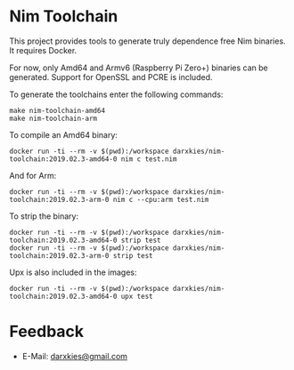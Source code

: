 # Nim Toolchain

This project provides tools to generate truly dependence free Nim binaries. It requires Docker.

For now, only Amd64 and Armv6 (Raspberry Pi Zero+) binaries can be generated. Support for OpenSSL and PCRE is included.

To generate the toolchains enter the following commands:

```
make nim-toolchain-amd64
make nim-toolchain-arm
```

To compile an Amd64 binary:

```
docker run -ti --rm -v $(pwd):/workspace darxkies/nim-toolchain:2019.02.3-amd64-0 nim c test.nim
```

And for Arm:

```
docker run -ti --rm -v $(pwd):/workspace darxkies/nim-toolchain:2019.02.3-arm-0 nim c --cpu:arm test.nim

```

To strip the binary:


```
docker run -ti --rm -v $(pwd):/workspace darxkies/nim-toolchain:2019.02.3-amd64-0 strip test
docker run -ti --rm -v $(pwd):/workspace darxkies/nim-toolchain:2019.02.3-arm-0 strip test
```

Upx is also included in the images:

```
docker run -ti --rm -v $(pwd):/workspace darxkies/nim-toolchain:2019.02.3-amd64-0 upx test
```

# Feedback

* E-Mail: darxkies@gmail.com
